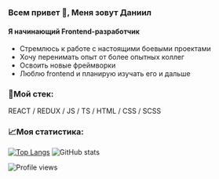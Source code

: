 ### Всем привет 👋, Меня зовут Даниил
#### Я начинающий Frontend-разработчик
* Стремлюсь к работе с настоящими боевыми проектами
* Хочу перенимать опыт от более опытных коллег
* Освоить новые фреймворки
* Люблю frontend и планирую изучать его и дальше

### 🔨Мой стек:
REACT / REDUX / JS / TS / HTML / CSS / SCSS


### 📈Моя статистика:

[![Top Langs](https://github-readme-stats.vercel.app/api/top-langs/?username=danielermal)](https://github.com/anuraghazra/github-readme-stats)        ![GitHub stats](https://github-readme-stats.vercel.app/api?username=danielermal&show_icons=true&count_private=true)  

![Profile views](https://gpvc.arturio.dev/danielermal)  
